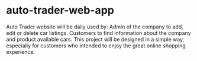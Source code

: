 # auto-trader-web-app
Auto Trader website will be daily used by:   Admin of the company to add, edit or delete car listings.   Customers to find information about the company and product available cars.   This project will be designed in a simple way, especially for customers who intended to enjoy the great online shopping experience. 
